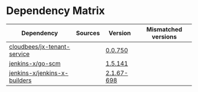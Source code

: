 # Dependency Matrix

Dependency | Sources | Version | Mismatched versions
---------- | ------- | ------- | -------------------
[cloudbees/jx-tenant-service](https://github.com/cloudbees/jx-tenant-service) |  | [0.0.750](https://github.com/cloudbees/jx-tenant-service/releases/tag/v0.0.750) | 
[jenkins-x/go-scm](https://github.com/jenkins-x/go-scm) |  | [1.5.141]() | 
[jenkins-x/jenkins-x-builders](https://github.com/jenkins-x/jenkins-x-builders) |  | [2.1.67-698]() | 
